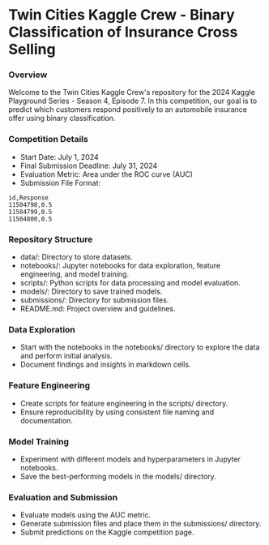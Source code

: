 # Twin Cities Kaggle Crew - Binary Classification of Insurance Cross Selling
### Overview
Welcome to the Twin Cities Kaggle Crew's repository for the 2024 Kaggle Playground Series - Season 4, Episode 7. In this competition, our goal is to predict which customers respond positively to an automobile insurance offer using binary classification.

### Competition Details
* Start Date: July 1, 2024
* Final Submission Deadline: July 31, 2024
* Evaluation Metric: Area under the ROC curve (AUC)
* Submission File Format:
```
id,Response
11504798,0.5
11504799,0.5
11504800,0.5
```
### Repository Structure
* data/: Directory to store datasets.
* notebooks/: Jupyter notebooks for data exploration, feature engineering, and model training.
* scripts/: Python scripts for data processing and model evaluation.
* models/: Directory to save trained models.
* submissions/: Directory for submission files.
* README.md: Project overview and guidelines.

### Data Exploration
* Start with the notebooks in the notebooks/ directory to explore the data and perform initial analysis.
* Document findings and insights in markdown cells.

### Feature Engineering
* Create scripts for feature engineering in the scripts/ directory.
* Ensure reproducibility by using consistent file naming and documentation.

### Model Training
* Experiment with different models and hyperparameters in Jupyter notebooks.
* Save the best-performing models in the models/ directory.

### Evaluation and Submission
* Evaluate models using the AUC metric.
* Generate submission files and place them in the submissions/ directory.
* Submit predictions on the Kaggle competition page.
